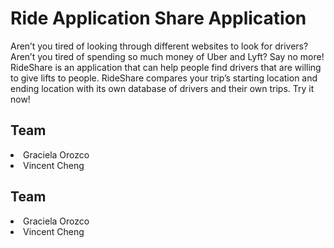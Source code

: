 <h1>Ride Application Share Application</h1>
<p>Aren’t you tired of looking through different websites to look for drivers? Aren’t you tired of spending so much money of Uber and Lyft? Say no more! RideShare is an application that can help people find drivers that are willing to give lifts to people. RideShare compares your trip’s starting location and ending location with its own database of drivers and their own trips. Try it now!</p>
<h2>Team</h2>
<li>Graciela Orozco</li>
<li>Vincent Cheng</li>

<h2>Team</h2>
<li>Graciela Orozco</li>
<li>Vincent Cheng</li>
